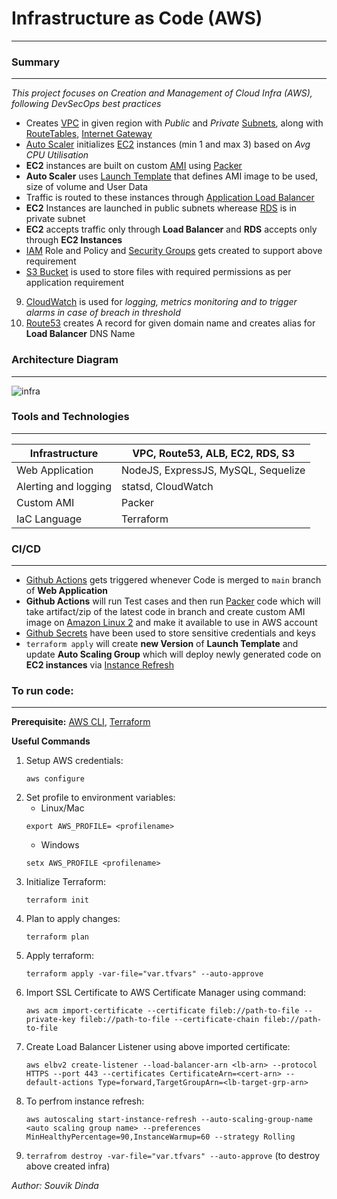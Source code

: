 # Infrastructure as Code (AWS)
---------------------------------------------------------------------------------------------------------

### Summary
-----------------------

_This project focuses on Creation and Management of Cloud Infra (AWS), following DevSecOps best practices_

-   Creates [VPC](https://docs.aws.amazon.com/vpc/latest/userguide/what-is-amazon-vpc.html) in given region with _Public_ and _Private_ [Subnets](https://docs.aws.amazon.com/vpc/latest/userguide/configure-subnets.html), along with [RouteTables](https://docs.aws.amazon.com/vpc/latest/userguide/VPC_Route_Tables.html), [Internet Gateway](https://docs.aws.amazon.com/vpc/latest/userguide/VPC_Internet_Gateway.html)
-   [Auto Scaler](https://docs.aws.amazon.com/autoscaling/ec2/userguide/what-is-amazon-ec2-auto-scaling.html) initializes [EC2](https://docs.aws.amazon.com/ec2/?icmpid=docs_homepage_featuredsvcs) instances (min 1 and max 3) based on _Avg CPU Utilisation_
-   **EC2** instances are built on custom [AMI](https://docs.aws.amazon.com/AWSEC2/latest/UserGuide/AMIs.html) using [Packer](https://packer.io/) 
-   **Auto Scaler** uses [Launch Template](https://docs.aws.amazon.com/AWSEC2/latest/UserGuide/ec2-launch-templates.html) that defines AMI image to be used, size of volume and User Data
-   Traffic is routed to these instances through [Application Load Balancer](https://docs.aws.amazon.com/elasticloadbalancing/latest/application/introduction.html)
-   **EC2** Instances are launched in public subnets wherease [RDS](https://docs.aws.amazon.com/AmazonRDS/latest/UserGuide/Welcome.html) is in private subnet
-   **EC2** accepts traffic only through **Load Balancer** and **RDS** accepts only through **EC2 Instances**
-   [IAM](https://docs.aws.amazon.com/IAM/latest/UserGuide/introduction.html) Role and Policy and [Security Groups](https://docs.aws.amazon.com/AWSEC2/latest/UserGuide/ec2-security-groups.html) gets created to support above requirement
-   [S3 Bucket](https://docs.aws.amazon.com/AmazonS3/latest/userguide/Welcome.html) is used to store files with required permissions as per application requirement
9. [CloudWatch](https://docs.aws.amazon.com/AmazonCloudWatch/latest/monitoring/WhatIsCloudWatch.html) is used for _logging, metrics monitoring and to trigger alarms in case of breach in threshold_
10. [Route53](https://docs.aws.amazon.com/Route53/latest/DeveloperGuide/Welcome.html) creates A record for given domain name and creates alias for **Load Balancer** DNS Name


### Architecture Diagram
-----------------------

![infra](https://user-images.githubusercontent.com/22276234/231334647-76481d35-bb97-43fb-af8a-c92d765d1e8b.jpg)


### Tools and Technologies
-----------------------

| Infrastructure        |   VPC, Route53, ALB, EC2, RDS, S3         |
|-----------------------|-------------------------------------------|
| Web Application       |   NodeJS, ExpressJS, MySQL, Sequelize     |
| Alerting and logging  |   statsd, CloudWatch                      |
| Custom AMI            |   Packer                                  |
| IaC Language          |   Terraform                               |

### CI/CD
-----------------------

-   [Github Actions](https://docs.github.com/en/actions/quickstart) gets triggered whenever Code is merged to `main` branch of **Web Application**
-   **Github Actions** will run Test cases and then run [Packer](https://www.packer.io/) code which will take artifact/zip of the latest code in branch and create custom AMI image on [Amazon Linux 2](https://docs.aws.amazon.com/AWSEC2/latest/UserGuide/amazon-linux-ami-basics.html) and make it available to use in AWS account
-   [Github Secrets](https://docs.github.com/en/actions/security-guides/encrypted-secrets) have been used to store sensitive credentials and keys
-   `terraform apply` will create **new Version** of **Launch Template** and update **Auto Scaling Group** which will deploy newly generated code on **EC2 instances** via [Instance Refresh](https://docs.aws.amazon.com/autoscaling/ec2/userguide/asg-instance-refresh.html)


### To run code:
-----------------------

**Prerequisite:** [AWS CLI](https://docs.aws.amazon.com/cli/latest/userguide/cli-chap-welcome.html), [Terraform](https://www.terraform.io/)


**Useful Commands**

1. Setup AWS credentials:
    ```
    aws configure
    ```
2. Set profile to environment variables:
    -   Linux/Mac
    ```
    export AWS_PROFILE= <profilename>
    ```
    -   Windows
    ```
    setx AWS_PROFILE <profilename>
    ```
3. Initialize Terraform:
    ```
    terraform init
    ```
4. Plan to apply changes:
    ```
    terraform plan
    ```
5. Apply terraform:
    ```
    terraform apply -var-file="var.tfvars" --auto-approve
    ```
6. Import SSL Certificate to AWS Certificate Manager using command:
    ```
    aws acm import-certificate --certificate fileb://path-to-file --private-key fileb://path-to-file --certificate-chain fileb://path-to-file
    ```
7. Create Load Balancer Listener using above imported certificate:
    ```
    aws elbv2 create-listener --load-balancer-arn <lb-arn> --protocol HTTPS --port 443 --certificates CertificateArn=<cert-arn> --default-actions Type=forward,TargetGroupArn=<lb-target-grp-arn>
    ```
8. To perfrom instance refresh:
    ```
    aws autoscaling start-instance-refresh --auto-scaling-group-name <auto scaling group name> --preferences MinHealthyPercentage=90,InstanceWarmup=60 --strategy Rolling 
    ```
9. `terrafrom destroy -var-file="var.tfvars" --auto-approve` (to destroy above created infra)




_Author: Souvik Dinda_